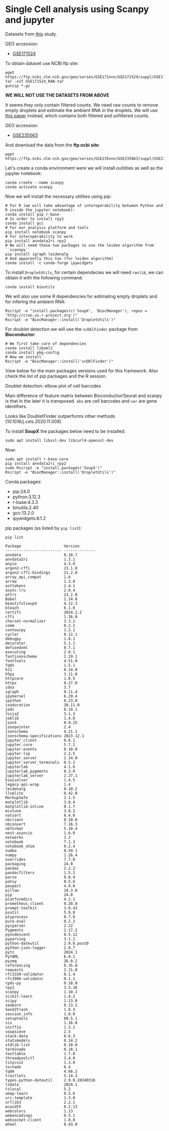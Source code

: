 # Single Cell analysis using Scanpy and jupyter

Datasets from [this](https://www.nature.com/articles/s41586-021-03569-1) study.

GEO accession:
* [GSE171524](https://www.ncbi.nlm.nih.gov/geo/query/acc.cgi?acc=GSE171524)

To obtain dataset use NCBI ftp site:

```
wget https://ftp.ncbi.nlm.nih.gov/geo/series/GSE171nnn/GSE171524/suppl/GSE171524_RAW.tar
tar -xvf GSE171524_RAW.tar
gunzip *.gz
```

**WE WILL NOT USE THE DATASETS FROM ABOVE**

It seems they only contain filtered counts. We need raw counts to remove empty droplets and estimate the ambient RNA in the droplets. We will use [this paper](https://www.cell.com/cancer-cell/fulltext/S1535-6108%2823%2900364-1#secsectitle0095) instead, which contains both filtered and unfiltered counts.

GEO accession:
* [GSE235063](https://www.ncbi.nlm.nih.gov/geo/query/acc.cgi?acc=GSE235063)

And download the data from the **ftp ncbi site**:

```
wget https://ftp.ncbi.nlm.nih.gov/geo/series/GSE235nnn/GSE235063/suppl/GSE235063_RAW.tar
```


Let's create a conda environment were we will install outilities as well as the jupyter notebook:

```
conda create --name scanpy
conda activate scanpy
```

Now we will install the necessary utilities using pip:

```
# For R (we will take advantage of interoperability between Python and R inside the jupyter notebook):
conda install pip r-base
# In order to install rpy2
conda install gcc
# For our analysis platform and tools
pip install notebook scanpy
# For interoperability to work
pip install anndata2ri rpy2
# We will need these two packages to use the leiden algorithm from ``scannpy``
pip install igraph leidenalg
# And apparently this too (for leiden algorithm)
conda install -c conda-forge ipywidgets
```

To install ``DropletUtils``, for certain dependecies we will need ``ranlib``, we can obtain it with the following command:

```
conda install binutils
```

We will also use some R dependencies for estimating empty droplets and for infering the ambient RNA:

```
Rscript -e "install.packages(c('SoupX', 'BiocManager'), repos = 'http://cran.us.r-project.org')"
Rscript -e "BiocManager::install('DropletUtils')"

```

For doublet detection we will use the ``scDblFinder`` package from **Bioconductor**:

```
# We first take care of dependencies
conda install libxml2
conda install pkg-config
# Now we install
Rscript -e "BiocManager::install('scDblFinder')"
```

View below for the main packages versions used for this framework. Also check the list of pip packages and the R session.



Doublet detection: elbow plot of cell barcodes

Main difference of feature matrix between Bioconductor/Seurat and scanpy is that in the later it is transposed. ``obs`` are cell barcodes and ``var`` are gene identifiers.

Looks like DoubletFinder outperforms other methods (10.1016/j.cels.2020.11.008)

To install **SoupX** the packages below need to be installed:

```
sudo apt install libssl-dev libcurl4-openssl-dev
```

Now:

```
sudo apt install r-base-core
pip install anndata2ri rpy2
sudo Rscript -e "install.packages('SoupX')"
Rscript -e "BiocManager::install('DropletUtils')"
```

Conda packages:

* pip:24.0
* python:3.12.3
* r-base:4.3.3
* binutils:2.40
* gcc:13.2.0
* ipywidgets:8.1.2

pip packages (as listed by ``pip list``):

```
pip list

Package                   Version
------------------------- --------------
anndata                   0.10.7
anndata2ri                1.3.1
anyio                     4.3.0
argon2-cffi               23.1.0
argon2-cffi-bindings      21.2.0
array_api_compat          1.6
arrow                     1.3.0
asttokens                 2.4.1
async-lru                 2.0.4
attrs                     23.2.0
Babel                     2.14.0
beautifulsoup4            4.12.3
bleach                    6.1.0
certifi                   2024.2.2
cffi                      1.16.0
charset-normalizer        3.3.2
comm                      0.2.2
contourpy                 1.2.1
cycler                    0.12.1
debugpy                   1.8.1
decorator                 5.1.1
defusedxml                0.7.1
executing                 2.0.1
fastjsonschema            2.19.1
fonttools                 4.51.0
fqdn                      1.5.1
h11                       0.14.0
h5py                      3.11.0
httpcore                  1.0.5
httpx                     0.27.0
idna                      3.7
igraph                    0.11.4
ipykernel                 6.29.4
ipython                   8.23.0
isoduration               20.11.0
jedi                      0.19.1
Jinja2                    3.1.3
joblib                    1.4.0
json5                     0.9.25
jsonpointer               2.4
jsonschema                4.21.1
jsonschema-specifications 2023.12.1
jupyter_client            8.6.1
jupyter_core              5.7.2
jupyter-events            0.10.0
jupyter-lsp               2.2.5
jupyter_server            2.14.0
jupyter_server_terminals  0.5.3
jupyterlab                4.1.6
jupyterlab_pygments       0.3.0
jupyterlab_server         2.27.1
kiwisolver                1.4.5
legacy-api-wrap           1.4
leidenalg                 0.10.2
llvmlite                  0.42.0
MarkupSafe                2.1.5
matplotlib                3.8.4
matplotlib-inline         0.1.7
mistune                   3.0.2
natsort                   8.4.0
nbclient                  0.10.0
nbconvert                 7.16.3
nbformat                  5.10.4
nest-asyncio              1.6.0
networkx                  3.3
notebook                  7.1.3
notebook_shim             0.2.4
numba                     0.59.1
numpy                     1.26.4
overrides                 7.7.0
packaging                 24.0
pandas                    2.2.2
pandocfilters             1.5.1
parso                     0.8.4
patsy                     0.5.6
pexpect                   4.9.0
pillow                    10.3.0
pip                       24.0
platformdirs              4.2.1
prometheus_client         0.20.0
prompt-toolkit            3.0.43
psutil                    5.9.8
ptyprocess                0.7.0
pure-eval                 0.2.2
pycparser                 2.22
Pygments                  2.17.2
pynndescent               0.5.12
pyparsing                 3.1.2
python-dateutil           2.9.0.post0
python-json-logger        2.0.7
pytz                      2024.1
PyYAML                    6.0.1
pyzmq                     26.0.2
referencing               0.35.0
requests                  2.31.0
rfc3339-validator         0.1.4
rfc3986-validator         0.1.1
rpds-py                   0.18.0
rpy2                      3.5.16
scanpy                    1.10.1
scikit-learn              1.4.2
scipy                     1.13.0
seaborn                   0.13.2
Send2Trash                1.8.3
session_info              1.0.0
setuptools                69.5.1
six                       1.16.0
sniffio                   1.3.1
soupsieve                 2.5
stack-data                0.6.3
statsmodels               0.14.2
stdlib-list               0.10.0
terminado                 0.18.1
texttable                 1.7.0
threadpoolctl             3.4.0
tinycss2                  1.3.0
tornado                   6.4
tqdm                      4.66.2
traitlets                 5.14.3
types-python-dateutil     2.9.0.20240316
tzdata                    2024.1
tzlocal                   5.2
umap-learn                0.5.6
uri-template              1.3.0
urllib3                   2.2.1
wcwidth                   0.2.13
webcolors                 1.13
webencodings              0.5.1
websocket-client          1.8.0
wheel                     0.43.0
```
